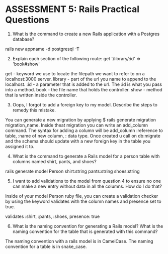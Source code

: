 # ASSESSMENT 5: Rails Practical Questions

1. What is the command to create a new Rails application with a Postgres database?

rails new appname -d postgresql -T

2. Explain each section of the following route:  get '/library/:id' => 'book#show'

get - keyword we use to locate the filepath we want to refer to on a localhost:3000 server.
library - part of the url you name to append to the localhost.
:id - a parameter that is added to the url. The :id is what you pass into a method.
book - the file name that holds the controller.
show - method that is written inside the controller.


3. Oops, I forgot to add a foreign key to my model. Describe the steps to remedy this mistake.

You can generate a new migration by applying $ rails generate migration migration_name. Inside theat migration you can write an add_column command. The syntax for adding a column will be add_column :reference to table, :name of new column, : data type. Once created u call on db:migrate and the schema should update with a new foreign key in the table you assigned it to.




4. What is the command to generate a Rails model for a person table with columns named shirt, pants, and shoes?

rails generate model Person shirt:string pants:string shoes:string




5. I want to add validations to the model from question 4 to ensure no one can make a new entry without data in all the columns. How do I do that?

Inside of your model Person ruby file, you can create a validation checker by using the keyword validates with the column names and presence set to true. 

validates :shirt, :pants, :shoes, presence: true




6. What is the naming convention for generating a Rails model? What is the naming convention for the table that is generated with this command?

The naming convention with a rails model is in CamelCase. The naming convention for a table is in snake_case.